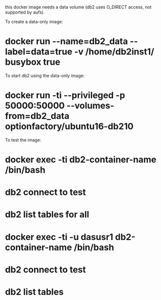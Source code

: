 this docker image needs a data volume (db2 uses O_DIRECT access, not supported by aufs).

To create a data-only image: 

# docker run --name=db2_data --label=data=true -v /home/db2inst1/ busybox true

To start db2 using the data-only image:

# docker run -ti --privileged -p 50000:50000 --volumes-from=db2_data optionfactory/ubuntu16-db210

To test the image:

# docker exec -ti db2-container-name /bin/bash
  # db2 connect to test
  # db2 list tables for all
# docker exec -ti -u dasusr1 db2-container-name /bin/bash
  # db2 connect to test
  # db2 list tables